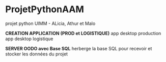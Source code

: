 # ProjetPythonAAM
projet python UIMM - ALicia, Athur et Malo

**CREATION APPLICATION (PROD et LOGISTIQUE)**
 app desktop production 
 app desktop logistique
 
**SERVER OODO avec Base SQL**
  herberge la base SQL pour recevoir et stocker les données du projet
